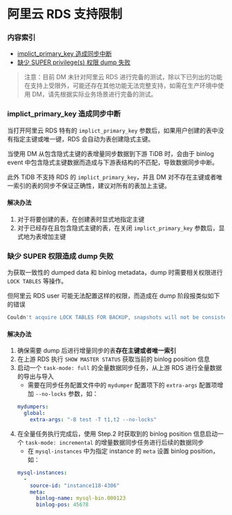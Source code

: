 阿里云 RDS 支持限制
===

### 内容索引

- [implict_primary_key 造成同步中断](#implict_primary_key-造成同步中断)
- [缺少 SUPER privilege(s) 权限 dump 失败](#缺少-super-privileges-权限-dump-失败)

> 注意：目前 DM 未针对阿里云 RDS 进行完备的测试，除以下已列出的功能在支持上受限外，可能还存在其他功能无法完整支持，如需在生产环境中使用 DM，请先根据实际业务场景进行完备的测试。

### implict_primary_key 造成同步中断

当打开阿里云 RDS 特有的 `implict_primary_key` 参数后，如果用户创建的表中没有指定主键或唯一键，RDS 会自动为表创建隐式主键。

当使用 DM 从包含隐式主键的表增量同步数据到下游 TiDB 时，会由于 binlog event 中包含隐式主键数据而造成与下游表结构的不匹配，导致数据同步中断。

此外 TiDB 不支持 RDS 的 `implict_primary_key`，并且 DM 对不存在主键或者唯一索引的表的同步不保证正确性，建议对所有的表加上主键。

#### 解决办法

1. 对于将要创建的表，在创建表时显式地指定主键
2. 对于已经存在且包含隐式主键的表，在关闭 `implict_primary_key` 参数后，显式地为表增加主键

### 缺少 SUPER 权限造成 dump 失败

为获取一致性的 dumped data 和 binlog metadata，dump 时需要相关权限进行 `LOCK TABLES` 等操作。

但阿里云 RDS user 可能无法配置这样的权限，而造成在 dump 阶段报类似如下的错误

```bash
Couldn't acquire LOCK TABLES FOR BACKUP, snapshots will not be consistent: Access denied; you need (at least one of) the SUPER privilege(s) for this operation
```

#### 解决办法

1. 确保需要 dump 后进行增量同步的表**存在主键或者唯一索引**
2. 在上游 RDS 执行 `SHOW MASTER STATUS` 获取当前的 binlog position 信息
3. 启动一个 `task-mode: full` 的全量数据同步任务，从上游 RDS 进行全量数据的导出与导入
    - 需要在同步任务配置文件中的 `mydumper` 配置项下的 `extra-args` 配置项增加 `--no-locks` 参数，如：
    ```yaml
    mydumpers:
      global:
        extra-args: "-B test -T t1,t2 --no-locks"
    ```
4. 在全量任务执行完成后，使用 Step.2 时获取到的 binlog position 信息启动一个 `task-mode: incremental` 的增量数据同步任务进行后续的数据同步
    - 在 `mysql-instances` 中为指定 instance 的 `meta` 设置 binlog position，如：
    ```yaml
    mysql-instances:
      -
        source-id: "instance118-4306"
        meta:
          binlog-name: mysql-bin.000123
          binlog-pos: 45678
    ```
